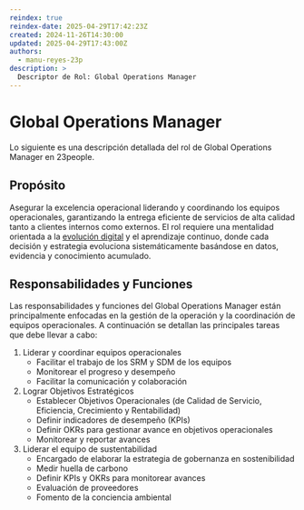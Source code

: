 ```yaml
---
reindex: true
reindex-date: 2025-04-29T17:42:23Z
created: 2024-11-26T14:30:00
updated: 2025-04-29T17:43:00Z
authors:
  - manu-reyes-23p
description: >
  Descriptor de Rol: Global Operations Manager
---
```


# Global Operations Manager

Lo siguiente es una descripción detallada del rol de Global Operations Manager en 23people.

## Propósito

Asegurar la excelencia operacional liderando y coordinando los equipos operacionales, garantizando la entrega eficiente de servicios de alta calidad tanto a clientes internos como externos. El rol requiere una mentalidad orientada a la [evolución digital](../../insights/evolucion-digital.md) y el aprendizaje continuo, donde cada decisión y estrategia evoluciona sistemáticamente basándose en datos, evidencia y conocimiento acumulado.

## Responsabilidades y Funciones

Las responsabilidades y funciones del Global Operations Manager están principalmente enfocadas en la gestión de la operación y la coordinación de equipos operacionales. A continuación se detallan las principales tareas que debe llevar a cabo:

1. Liderar y coordinar equipos operacionales
    - Facilitar el trabajo de los SRM y SDM de los equipos
    - Monitorear el progreso y desempeño
    - Facilitar la comunicación y colaboración
2. Lograr Objetivos Estratégicos
    - Establecer Objetivos Operacionales (de Calidad de Servicio, Eficiencia, Crecimiento y Rentabilidad)
    - Definir indicadores de desempeño (KPIs)
    - Definir OKRs para gestionar avance en objetivos operacionales
    - Monitorear y reportar avances
3. Liderar el equipo de sustentabilidad
    - Encargado de elaborar la estrategia de gobernanza en sostenibilidad
    - Medir huella de carbono
    - Definir KPIs y OKRs para monitorear avances
    - Evaluación de proveedores
    - Fomento de la conciencia ambiental
  